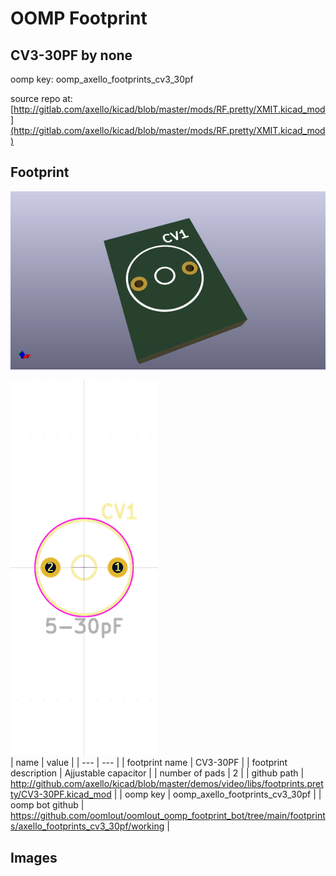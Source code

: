 # OOMP Footprint  
## CV3-30PF  by none  
  
oomp key: oomp_axello_footprints_cv3_30pf  
  
source repo at: [http://gitlab.com/axello/kicad/blob/master/mods/RF.pretty/XMIT.kicad_mod](http://gitlab.com/axello/kicad/blob/master/mods/RF.pretty/XMIT.kicad_mod)  
## Footprint  
  
[![working_kicad_pcb_3d.png](working_kicad_pcb_3d_600.png)](working_kicad_pcb_3d.png)  
  
[![working.png](working_600.png)](working.png)  
| name | value | 
| --- | --- | 
| footprint name | CV3-30PF | 
| footprint description | Ajjustable capacitor | 
| number of pads | 2 | 
| github path | http://github.com/axello/kicad/blob/master/demos/video/libs/footprints.pretty/CV3-30PF.kicad_mod | 
| oomp key | oomp_axello_footprints_cv3_30pf | 
| oomp bot github | https://github.com/oomlout/oomlout_oomp_footprint_bot/tree/main/footprints/axello_footprints_cv3_30pf/working | 
## Images  
